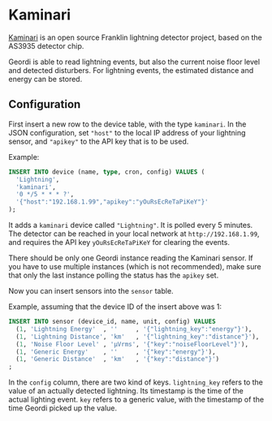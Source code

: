 # Kaminari

[Kaminari](https://kaminari.shredzone.org) is an open source Franklin lightning detector project, based on the AS3935 detector chip.

Geordi is able to read lightning events, but also the current noise floor level and detected disturbers. For lightning events, the estimated distance and energy can be stored.

## Configuration

First insert a new row to the device table, with the type `kaminari`. In the JSON configuration, set `"host"` to the local IP address of your lightning sensor, and `"apikey"` to the API key that is to be used.

Example:

```sql
INSERT INTO device (name, type, cron, config) VALUES (
  'Lightning',
  'kaminari',
  '0 */5 * * * ?',
  '{"host":"192.168.1.99","apikey":"yOuRsEcReTaPiKeY"}'
);
```

It adds a `kaminari` device called `"Lightning"`. It is polled every 5 minutes. The detector can be reached in your local network at `http://192.168.1.99`, and requires the API key `yOuRsEcReTaPiKeY` for clearing the events.

<div class="alert alert-info" role="alert">

There should be only one Geordi instance reading the Kaminari sensor. If you have to use multiple instances (which is not recommended), make sure that only the last instance polling the status has the `apikey` set.
</div>

Now you can insert sensors into the `sensor` table.

Example, assuming that the device ID of the insert above was 1:

```sql
INSERT INTO sensor (device_id, name, unit, config) VALUES
  (1, 'Lightning Energy'  , ''     , '{"lightning_key":"energy"}'),
  (1, 'Lightning Distance', 'km'   , '{"lightning_key":"distance"}'),
  (1, 'Noise Floor Level' , 'µVrms', '{"key":"noiseFloorLevel"}'),
  (1, 'Generic Energy'    , ''     , '{"key":"energy"}'),
  (1, 'Generic Distance'  , 'km'   , '{"key":"distance"}')
;
```

In the `config` column, there are two kind of keys. `lightning_key` refers to the value of an actually detected lightning. Its timestamp is the time of the actual lighting event. `key` refers to a generic value, with the timestamp of the time Geordi picked up the value.
